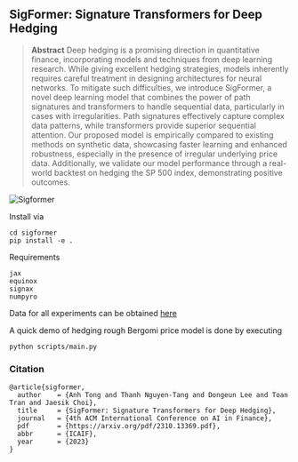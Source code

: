## SigFormer: Signature Transformers for Deep Hedging


> **Abstract** Deep hedging is a promising direction in quantitative finance, incorporating models and techniques from deep learning research. While giving excellent hedging strategies, models inherently requires careful treatment in designing architectures for neural networks. To mitigate such difficulties, we introduce SigFormer, a novel deep learning model that combines the power of path signatures and transformers to handle sequential data, particularly in cases with irregularities. Path signatures effectively capture complex data patterns, while transformers provide superior sequential attention. Our proposed model is empirically compared to existing methods on synthetic data, showcasing faster learning and enhanced robustness, especially in the presence of irregular underlying price data. Additionally, we validate our model performance through a real-world backtest on hedging the SP 500 index, demonstrating positive outcomes.


![Sigformer](https://github.com/anh-tong/sigformer/raw/main/assets/sigformer.jpg)

Install via
```
cd sigformer
pip install -e .
```

Requirements
```
jax
equinox
signax
numpyro
```

Data for all experiments can be obtained [here](https://drive.google.com/file/d/1VnXHy1ephw85sP-32E74m6uMjsjbxVRN/view?usp=share_link)

A quick demo of hedging rough Bergomi price model is done by executing
```
python scripts/main.py
```

### Citation

```
@article{sigformer,
  author    = {Anh Tong and Thanh Nguyen-Tang and Dongeun Lee and Toan Tran and Jaesik Choi},
  title     = {SigFormer: Signature Transformers for Deep Hedging},
  journal   = {4th ACM International Conference on AI in Finance},
  pdf       = {https://arxiv.org/pdf/2310.13369.pdf},
  abbr      = {ICAIF},
  year      = {2023}
}
```
